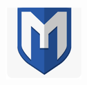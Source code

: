 ![Descrizione dell'immagine](https://raw.githubusercontent.com/Carleoinserra/portfoliocyber/main/metasploit.png)
